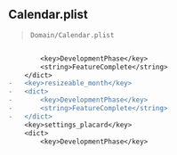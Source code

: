 ## Calendar.plist

> `Domain/Calendar.plist`

```diff

 		<key>DevelopmentPhase</key>
 		<string>FeatureComplete</string>
 	</dict>
-	<key>resizeable_month</key>
-	<dict>
-		<key>DevelopmentPhase</key>
-		<string>FeatureComplete</string>
-	</dict>
 	<key>settings_placard</key>
 	<dict>
 		<key>DevelopmentPhase</key>

```
